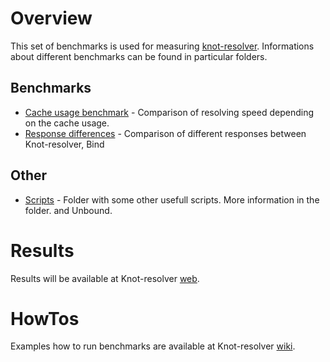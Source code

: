 # Overview
This set of benchmarks is used for measuring 
[knot-resolver](https://www.knot-resolver.cz/). Informations about different benchmarks
can be found in particular folders.

## Benchmarks
* [Cache usage benchmark](https://gitlab.labs.nic.cz/knot/resolver-benchmarking/tree/master/cache_usage_benchmark) - Comparison of resolving speed depending on the cache usage.
* [Response differences](https://gitlab.labs.nic.cz/knot/resolver-benchmarking/tree/master/response_differences) - Comparison of different responses between Knot-resolver, Bind

## Other
* [Scripts](https://gitlab.labs.nic.cz/knot/resolver-benchmarking/tree/master/scripts) - Folder with some other usefull scripts. More information in the folder.
and Unbound.

# Results
Results will be available at Knot-resolver [web](https://www.knot-resolver.cz).

# HowTos
Examples how to run benchmarks are available at Knot-resolver [wiki](https://gitlab.labs.nic.cz/knot/resolver/wikis/home).
